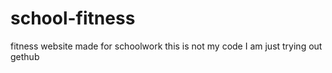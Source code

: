 # school-fitness
fitness website made for schoolwork
this is not my code I am just trying out gethub
